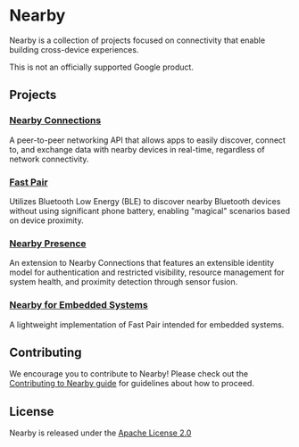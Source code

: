 # Nearby

Nearby is a collection of projects focused on connectivity that enable building cross-device experiences.

This is not an officially supported Google product.

## Projects

### [Nearby Connections](connections/)

A peer-to-peer networking API that allows apps to easily discover, connect to, and exchange data with nearby devices in real-time, regardless of network connectivity.

### [Fast Pair](fastpair/)

Utilizes Bluetooth Low Energy (BLE) to discover nearby Bluetooth devices without using significant phone battery, enabling "magical" scenarios based on device proximity.

### [Nearby Presence](presence/)

An extension to Nearby Connections that features an extensible identity model for authentication and restricted visibility, resource management for system health, and proximity detection through sensor fusion.

### [Nearby for Embedded Systems](embedded/)

A lightweight implementation of Fast Pair intended for embedded systems.

## Contributing

We encourage you to contribute to Nearby! Please check out the [Contributing to Nearby guide](CONTRIBUTING.md) for guidelines about how to proceed.

## License

Nearby is released under the [Apache License 2.0](LICENSE)
